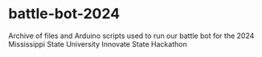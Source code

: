 # battle-bot-2024
Archive of files and Arduino scripts used to run our battle bot for the 2024 Mississippi State University Innovate State Hackathon
